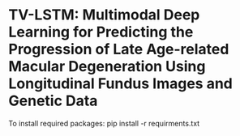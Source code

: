 # TV-LSTM: Multimodal Deep Learning for Predicting the Progression of Late Age-related Macular Degeneration Using Longitudinal Fundus Images and Genetic Data

To install required packages:
pip install -r requirments.txt
